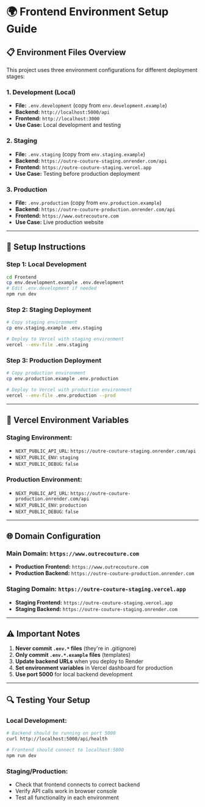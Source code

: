 # 🌍 Frontend Environment Setup Guide

## 📋 **Environment Files Overview**

This project uses three environment configurations for different deployment stages:

### **1. Development (Local)**
- **File:** `.env.development` (copy from `env.development.example`)
- **Backend:** `http://localhost:5000/api`
- **Frontend:** `http://localhost:3000`
- **Use Case:** Local development and testing

### **2. Staging**
- **File:** `.env.staging` (copy from `env.staging.example`)
- **Backend:** `https://outre-couture-staging.onrender.com/api`
- **Frontend:** `https://outre-couture-staging.vercel.app`
- **Use Case:** Testing before production deployment

### **3. Production**
- **File:** `.env.production` (copy from `env.production.example`)
- **Backend:** `https://outre-couture-production.onrender.com/api`
- **Frontend:** `https://www.outrecouture.com`
- **Use Case:** Live production website

---

## 🚀 **Setup Instructions**

### **Step 1: Local Development**
```bash
cd Frontend
cp env.development.example .env.development
# Edit .env.development if needed
npm run dev
```

### **Step 2: Staging Deployment**
```bash
# Copy staging environment
cp env.staging.example .env.staging

# Deploy to Vercel with staging environment
vercel --env-file .env.staging
```

### **Step 3: Production Deployment**
```bash
# Copy production environment
cp env.production.example .env.production

# Deploy to Vercel with production environment
vercel --env-file .env.production --prod
```

---

## 🔧 **Vercel Environment Variables**

### **Staging Environment:**
- `NEXT_PUBLIC_API_URL`: `https://outre-couture-staging.onrender.com/api`
- `NEXT_PUBLIC_ENV`: `staging`
- `NEXT_PUBLIC_DEBUG`: `false`

### **Production Environment:**
- `NEXT_PUBLIC_API_URL`: `https://outre-couture-production.onrender.com/api`
- `NEXT_PUBLIC_ENV`: `production`
- `NEXT_PUBLIC_DEBUG`: `false`

---

## 🌐 **Domain Configuration**

### **Main Domain:** `https://www.outrecouture.com`
- **Production Frontend:** `https://www.outrecouture.com`
- **Production Backend:** `https://outre-couture-production.onrender.com`

### **Staging Domain:** `https://outre-couture-staging.vercel.app`
- **Staging Frontend:** `https://outre-couture-staging.vercel.app`
- **Staging Backend:** `https://outre-couture-staging.onrender.com`

---

## ⚠️ **Important Notes**

1. **Never commit `.env.*` files** (they're in .gitignore)
2. **Only commit `.env.*.example` files** (templates)
3. **Update backend URLs** when you deploy to Render
4. **Set environment variables** in Vercel dashboard for production
5. **Use port 5000** for local backend development

---

## 🔍 **Testing Your Setup**

### **Local Development:**
```bash
# Backend should be running on port 5000
curl http://localhost:5000/api/health

# Frontend should connect to localhost:5000
npm run dev
```

### **Staging/Production:**
- Check that frontend connects to correct backend
- Verify API calls work in browser console
- Test all functionality in each environment
